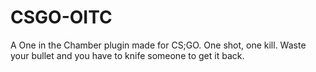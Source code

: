 # CSGO-OITC
A One in the Chamber plugin made for CS;GO. One shot, one kill. Waste your bullet and you have to knife someone to get it back.
